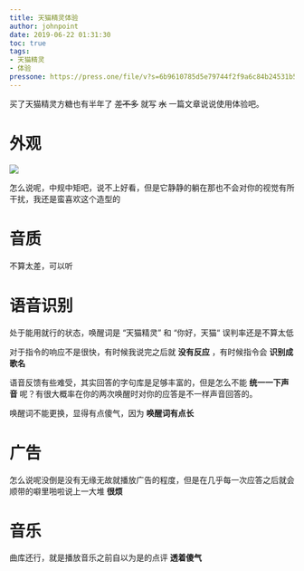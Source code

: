 ```yaml
---
title: 天猫精灵体验
author: johnpoint
date: 2019-06-22 01:31:30
toc: true
tags:
- 天猫精灵
- 体验
pressone: https://press.one/file/v?s=6b9610785d5e79744f2f9a6c84b24531b5234e0f8871b8571890959bd61efd48628c982d15f70fa498af7bc13da5c577620f7de88c0816b65720eca786398f3401&h=593a9b32a156533b960300101ca89e41cd5ed34aeb71b6404ae2929212f952ab&a=79a3a060a7faa9dfc9b8b4e0a59bf3ebac305f78&f=P1&v=3
---
```


买了天猫精灵方糖也有半年了 ~~差不多~~ 就写 ~~水~~ 一篇文章说说使用体验吧。<!--more-->

# 外观

![](https://cdn.lvcshu.workers.dev/img/20190622001.jpg)

怎么说呢，中规中矩吧，说不上好看，但是它静静的躺在那也不会对你的视觉有所干扰，我还是蛮喜欢这个造型的

# 音质

不算太差，可以听

# 语音识别

处于能用就行的状态，唤醒词是 “天猫精灵” 和 “你好，天猫“ 误判率还是不算太低

对于指令的响应不是很快，有时候我说完之后就 **没有反应** ，有时候指令会 **识别成歌名**

语音反馈有些难受，其实回答的字句库是足够丰富的，但是怎么不能 **统一一下声音** 呢？有很大概率在你的两次唤醒时对你的应答是不一样声音回答的。

唤醒词不能更换，显得有点傻气，因为 **唤醒词有点长**

# 广告

怎么说呢没倒是没有无缘无故就播放广告的程度，但是在几乎每一次应答之后就会顺带的噼里啪啦说上一大堆 **很烦** 

# 音乐

曲库还行，就是播放音乐之前自以为是的点评 **透着傻气**
